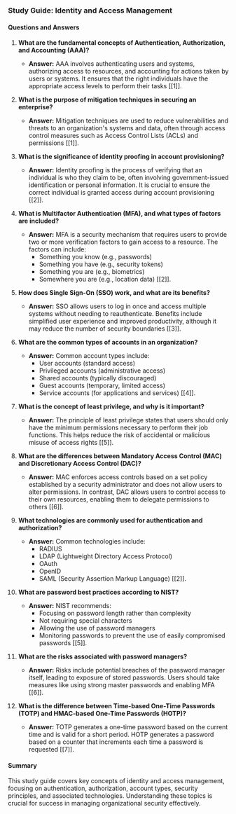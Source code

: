 ### Study Guide: Identity and Access Management

#### Questions and Answers

1. **What are the fundamental concepts of Authentication, Authorization, and Accounting (AAA)?**
   - **Answer:** AAA involves authenticating users and systems, authorizing access to resources, and accounting for actions taken by users or systems. It ensures that the right individuals have the appropriate access levels to perform their tasks [[1]].

2. **What is the purpose of mitigation techniques in securing an enterprise?**
   - **Answer:** Mitigation techniques are used to reduce vulnerabilities and threats to an organization's systems and data, often through access control measures such as Access Control Lists (ACLs) and permissions [[1]].

3. **What is the significance of identity proofing in account provisioning?**
   - **Answer:** Identity proofing is the process of verifying that an individual is who they claim to be, often involving government-issued identification or personal information. It is crucial to ensure the correct individual is granted access during account provisioning [[2]].

4. **What is Multifactor Authentication (MFA), and what types of factors are included?**
   - **Answer:** MFA is a security mechanism that requires users to provide two or more verification factors to gain access to a resource. The factors can include:
     - Something you know (e.g., passwords)
     - Something you have (e.g., security tokens)
     - Something you are (e.g., biometrics)
     - Somewhere you are (e.g., location data) [[2]].

5. **How does Single Sign-On (SSO) work, and what are its benefits?**
   - **Answer:** SSO allows users to log in once and access multiple systems without needing to reauthenticate. Benefits include simplified user experience and improved productivity, although it may reduce the number of security boundaries [[3]].

6. **What are the common types of accounts in an organization?**
   - **Answer:** Common account types include:
     - User accounts (standard access)
     - Privileged accounts (administrative access)
     - Shared accounts (typically discouraged)
     - Guest accounts (temporary, limited access)
     - Service accounts (for applications and services) [[4]].

7. **What is the concept of least privilege, and why is it important?**
   - **Answer:** The principle of least privilege states that users should only have the minimum permissions necessary to perform their job functions. This helps reduce the risk of accidental or malicious misuse of access rights [[5]].

8. **What are the differences between Mandatory Access Control (MAC) and Discretionary Access Control (DAC)?**
   - **Answer:** MAC enforces access controls based on a set policy established by a security administrator and does not allow users to alter permissions. In contrast, DAC allows users to control access to their own resources, enabling them to delegate permissions to others [[6]].

9. **What technologies are commonly used for authentication and authorization?**
   - **Answer:** Common technologies include:
     - RADIUS
     - LDAP (Lightweight Directory Access Protocol)
     - OAuth
     - OpenID
     - SAML (Security Assertion Markup Language) [[2]].

10. **What are password best practices according to NIST?**
    - **Answer:** NIST recommends:
      - Focusing on password length rather than complexity
      - Not requiring special characters
      - Allowing the use of password managers
      - Monitoring passwords to prevent the use of easily compromised passwords [[5]].

11. **What are the risks associated with password managers?**
    - **Answer:** Risks include potential breaches of the password manager itself, leading to exposure of stored passwords. Users should take measures like using strong master passwords and enabling MFA [[6]].

12. **What is the difference between Time-based One-Time Passwords (TOTP) and HMAC-based One-Time Passwords (HOTP)?**
    - **Answer:** TOTP generates a one-time password based on the current time and is valid for a short period. HOTP generates a password based on a counter that increments each time a password is requested [[7]].

#### Summary
This study guide covers key concepts of identity and access management, focusing on authentication, authorization, account types, security principles, and associated technologies. Understanding these topics is crucial for success in managing organizational security effectively.
